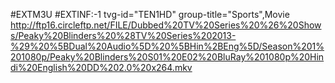 #EXTM3U
#EXTINF:-1 tvg-id="TEN1HD" group-title="Sports",Movie
http://ftp16.circleftp.net/FILE/Dubbed%20TV%20Series%20%26%20Shows/Peaky%20Blinders%20%28TV%20Series%202013-%29%20%5BDual%20Audio%5D%20%5BHin%2BEng%5D/Season%201%201080p/Peaky%20Blinders%20S01%20E02%20BluRay%201080p%20Hindi%20English%20DD%202.0%20x264.mkv
